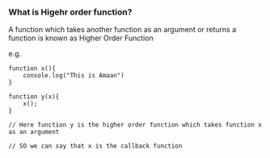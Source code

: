 ### What is Higehr order function?

A function which takes another function as an argument or returns a function is known as Higher Order Function

e.g.

```
function x(){
    console.log("This is Amaan")
}

function y(x){
    x();
}

// Here function y is the higher order function which takes function x as an argument

// SO we can say that x is the callback function
```
